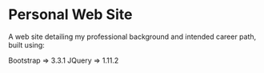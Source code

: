 # Personal Web Site

A web site detailing my professional background and intended career path, built using:

Bootstrap  => 3.3.1
JQuery     => 1.11.2
